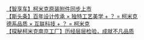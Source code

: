   
[【智享车】柯米克原装附件同步上市](http://www.dianyue.me/archives/762/rw0kdilay851vuzn/)  
[【斯头条】百年设计传承 × 独特工艺美学 + ？ = 柯米克](http://www.dianyue.me/archives/762/qrj9ddorwzuj6hfq/)  
[德系品质 × 互联科技 + ？ = 柯米克](http://www.dianyue.me/archives/758/nmla4jpj6wvx9ga5/)  
[【探秘柯米克南京工厂】历经层层检验，成就不凡品质](http://www.dianyue.me/archives/753/77eatct2f4z5a6pt/)